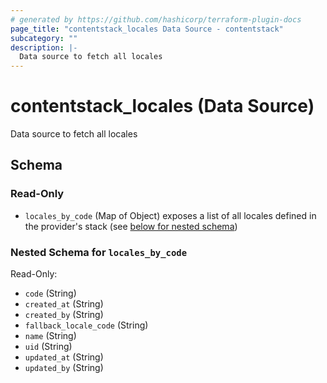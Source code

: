 ```yaml
---
# generated by https://github.com/hashicorp/terraform-plugin-docs
page_title: "contentstack_locales Data Source - contentstack"
subcategory: ""
description: |-
  Data source to fetch all locales
---
```


# contentstack_locales (Data Source)

Data source to fetch all locales



<!-- schema generated by tfplugindocs -->
## Schema

### Read-Only

- `locales_by_code` (Map of Object) exposes a list of all locales defined in the provider's stack (see [below for nested schema](#nestedatt--locales_by_code))

<a id="nestedatt--locales_by_code"></a>
### Nested Schema for `locales_by_code`

Read-Only:

- `code` (String)
- `created_at` (String)
- `created_by` (String)
- `fallback_locale_code` (String)
- `name` (String)
- `uid` (String)
- `updated_at` (String)
- `updated_by` (String)



